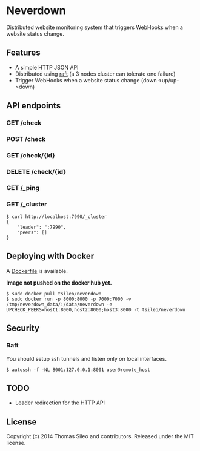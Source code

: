 # Neverdown

Distributed website monitoring system that triggers WebHooks when a website status change.

## Features

- A simple HTTP JSON API
- Distributed using [raft](https://github.com/hashicorp/raft) (a 3 nodes cluster can tolerate one failure)
- Trigger WebHooks when a website status change (down->up/up->down)

## API endpoints

### GET /check

### POST /check

### GET /check/{id}

### DELETE /check/{id}

### GET /_ping

### GET /_cluster

```console
$ curl http://localhost:7990/_cluster
{
    "leader": ":7990", 
    "peers": []
}
```

## Deploying with Docker

A [Dockerfile](.docker/Dockerfile) is available.

**Image not pushed on the docker hub yet.**

```console
$ sudo docker pull tsileo/neverdown
$ sudo docker run -p 8000:8000 -p 7000:7000 -v /tmp/neverdown_data/:/data/neverdown -e UPCHECK_PEERS=host1:8000,host2:8000;host3:8000 -t tsileo/neverdown
```
## Security

### Raft

You should setup ssh tunnels and listen only on local interfaces.

```console
$ autossh -f -NL 8001:127.0.0.1:8001 user@remote_host
```

## TODO

- Leader redirection for the HTTP API

## License

Copyright (c) 2014 Thomas Sileo and contributors. Released under the MIT license.
